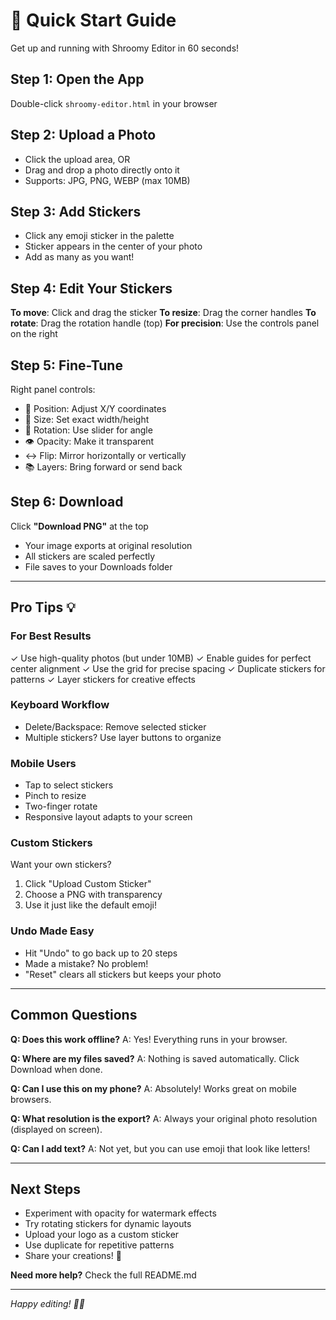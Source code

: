 # 🚀 Quick Start Guide

Get up and running with Shroomy Editor in 60 seconds!

## Step 1: Open the App
Double-click `shroomy-editor.html` in your browser

## Step 2: Upload a Photo
- Click the upload area, OR
- Drag and drop a photo directly onto it
- Supports: JPG, PNG, WEBP (max 10MB)

## Step 3: Add Stickers
- Click any emoji sticker in the palette
- Sticker appears in the center of your photo
- Add as many as you want!

## Step 4: Edit Your Stickers
**To move**: Click and drag the sticker
**To resize**: Drag the corner handles
**To rotate**: Drag the rotation handle (top)
**For precision**: Use the controls panel on the right

## Step 5: Fine-Tune
Right panel controls:
- 📍 Position: Adjust X/Y coordinates
- 📏 Size: Set exact width/height
- 🔄 Rotation: Use slider for angle
- 👁️ Opacity: Make it transparent
- ↔️ Flip: Mirror horizontally or vertically
- 📚 Layers: Bring forward or send back

## Step 6: Download
Click **"Download PNG"** at the top
- Your image exports at original resolution
- All stickers are scaled perfectly
- File saves to your Downloads folder

---

## Pro Tips 💡

### For Best Results
✓ Use high-quality photos (but under 10MB)
✓ Enable guides for perfect center alignment
✓ Use the grid for precise spacing
✓ Duplicate stickers for patterns
✓ Layer stickers for creative effects

### Keyboard Workflow
- Delete/Backspace: Remove selected sticker
- Multiple stickers? Use layer buttons to organize

### Mobile Users
- Tap to select stickers
- Pinch to resize
- Two-finger rotate
- Responsive layout adapts to your screen

### Custom Stickers
Want your own stickers?
1. Click "Upload Custom Sticker"
2. Choose a PNG with transparency
3. Use it just like the default emoji!

### Undo Made Easy
- Hit "Undo" to go back up to 20 steps
- Made a mistake? No problem!
- "Reset" clears all stickers but keeps your photo

---

## Common Questions

**Q: Does this work offline?**
A: Yes! Everything runs in your browser.

**Q: Where are my files saved?**
A: Nothing is saved automatically. Click Download when done.

**Q: Can I use this on my phone?**
A: Absolutely! Works great on mobile browsers.

**Q: What resolution is the export?**
A: Always your original photo resolution (displayed on screen).

**Q: Can I add text?**
A: Not yet, but you can use emoji that look like letters!

---

## Next Steps

- Experiment with opacity for watermark effects
- Try rotating stickers for dynamic layouts
- Upload your logo as a custom sticker
- Use duplicate for repetitive patterns
- Share your creations! 🎨

**Need more help?** Check the full README.md

---

*Happy editing! 🍄✨*
